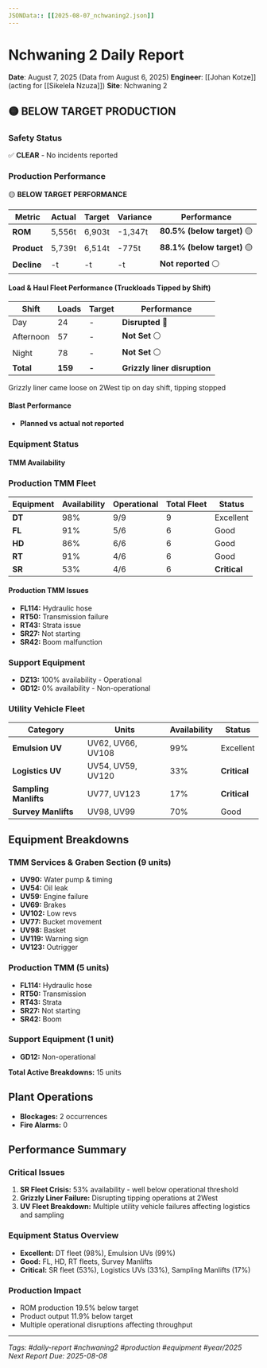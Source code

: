 ```yaml
---
JSONData:: [[2025-08-07_nchwaning2.json]]
---
```


# Nchwaning 2 Daily Report
**Date**: August 7, 2025 (Data from August 6, 2025)
**Engineer**: [[Johan Kotze]] (acting for [[Sikelela Nzuza]])
**Site**: Nchwaning 2  

## 🟡 BELOW TARGET PRODUCTION

### Safety Status
✅ **CLEAR** - No incidents reported

### Production Performance
🟡 **BELOW TARGET PERFORMANCE**

| Metric | Actual | Target | Variance | Performance |
|--------|--------|--------|----------|-------------|
| **ROM** | 5,556t | 6,903t | -1,347t | **80.5% (below target)** 🟡 |
| **Product** | 5,739t | 6,514t | -775t | **88.1% (below target)** 🟡 |
| **Decline** | -t | -t | -t | **Not reported** ⚪ |

#### Load & Haul Fleet Performance (Truckloads Tipped by Shift)
| Shift | Loads | Target | Performance |
|-------|-------|--------|-------------|
| Day | 24 | - | **Disrupted** 🔴 |
| Afternoon | 57 | - | **Not Set** ⚪ |
| Night | 78 | - | **Not Set** ⚪ |
| **Total** | **159** | **-** | **Grizzly liner disruption** |

Grizzly liner came loose on 2West tip on day shift, tipping stopped

#### Blast Performance
- **Planned vs actual not reported**

### Equipment Status

#### TMM Availability

### Production TMM Fleet

| Equipment | Availability | Operational | Total Fleet | Status |
|-----------|--------------|-------------|-------------|---------|
| **DT** | 98% | 9/9 | 9 | Excellent |
| **FL** | 91% | 5/6 | 6 | Good |
| **HD** | 86% | 6/6 | 6 | Good |
| **RT** | 91% | 4/6 | 6 | Good |
| **SR** | 53% | 4/6 | 6 | **Critical** |

#### Production TMM Issues
- **FL114:** Hydraulic hose
- **RT50:** Transmission failure
- **RT43:** Strata issue
- **SR27:** Not starting
- **SR42:** Boom malfunction

### Support Equipment
- **DZ13:** 100% availability - Operational
- **GD12:** 0% availability - Non-operational

### Utility Vehicle Fleet

| Category | Units | Availability | Status |
|----------|-------|--------------|---------|
| **Emulsion UV** | UV62, UV66, UV108 | 99% | Excellent |
| **Logistics UV** | UV54, UV59, UV120 | 33% | **Critical** |
| **Sampling Manlifts** | UV77, UV123 | 17% | **Critical** |
| **Survey Manlifts** | UV98, UV99 | 70% | Good |

## Equipment Breakdowns

### TMM Services & Graben Section (9 units)
- **UV90:** Water pump & timing
- **UV54:** Oil leak  
- **UV59:** Engine failure
- **UV69:** Brakes
- **UV102:** Low revs
- **UV77:** Bucket movement
- **UV98:** Basket
- **UV119:** Warning sign
- **UV123:** Outrigger

### Production TMM (5 units)
- **FL114:** Hydraulic hose
- **RT50:** Transmission
- **RT43:** Strata
- **SR27:** Not starting  
- **SR42:** Boom

### Support Equipment (1 unit)
- **GD12:** Non-operational

**Total Active Breakdowns:** 15 units

## Plant Operations
- **Blockages:** 2 occurrences
- **Fire Alarms:** 0

## Performance Summary

### Critical Issues
1. **SR Fleet Crisis:** 53% availability - well below operational threshold
2. **Grizzly Liner Failure:** Disrupting tipping operations at 2West
3. **UV Fleet Breakdown:** Multiple utility vehicle failures affecting logistics and sampling

### Equipment Status Overview
- **Excellent:** DT fleet (98%), Emulsion UVs (99%)
- **Good:** FL, HD, RT fleets, Survey Manlifts
- **Critical:** SR fleet (53%), Logistics UVs (33%), Sampling Manlifts (17%)

### Production Impact
- ROM production 19.5% below target
- Product output 11.9% below target  
- Multiple operational disruptions affecting throughput

---
*Tags: #daily-report #nchwaning2 #production #equipment #year/2025*  
*Next Report Due: 2025-08-08*